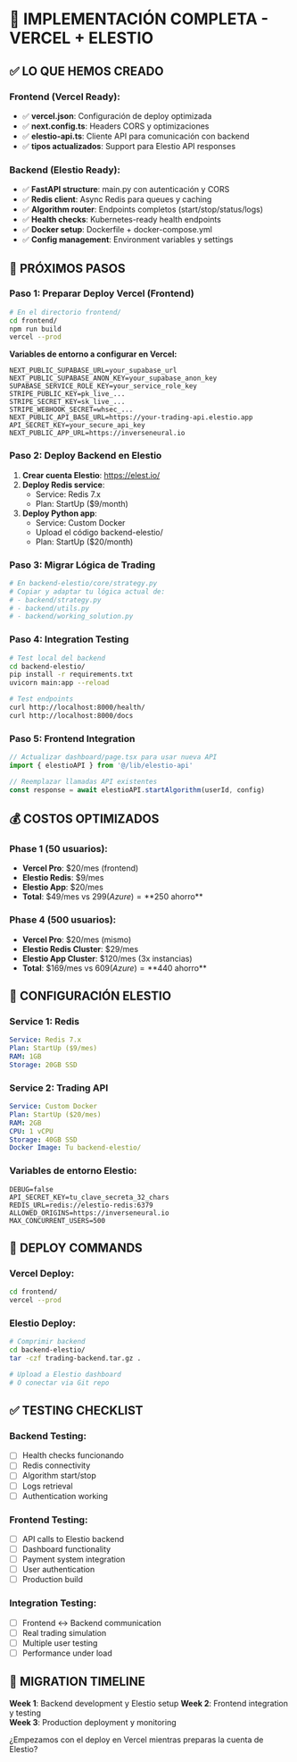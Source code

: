 # 🚀 IMPLEMENTACIÓN COMPLETA - VERCEL + ELESTIO

## ✅ LO QUE HEMOS CREADO

### Frontend (Vercel Ready):
- ✅ **vercel.json**: Configuración de deploy optimizada
- ✅ **next.config.ts**: Headers CORS y optimizaciones
- ✅ **elestio-api.ts**: Cliente API para comunicación con backend
- ✅ **tipos actualizados**: Support para Elestio API responses

### Backend (Elestio Ready):
- ✅ **FastAPI structure**: main.py con autenticación y CORS
- ✅ **Redis client**: Async Redis para queues y caching
- ✅ **Algorithm router**: Endpoints completos (start/stop/status/logs)
- ✅ **Health checks**: Kubernetes-ready health endpoints
- ✅ **Docker setup**: Dockerfile + docker-compose.yml
- ✅ **Config management**: Environment variables y settings

## 🎯 PRÓXIMOS PASOS

### Paso 1: Preparar Deploy Vercel (Frontend)
```bash
# En el directorio frontend/
cd frontend/
npm run build
vercel --prod
```

**Variables de entorno a configurar en Vercel:**
```env
NEXT_PUBLIC_SUPABASE_URL=your_supabase_url
NEXT_PUBLIC_SUPABASE_ANON_KEY=your_supabase_anon_key
SUPABASE_SERVICE_ROLE_KEY=your_service_role_key
STRIPE_PUBLIC_KEY=pk_live_...
STRIPE_SECRET_KEY=sk_live_...
STRIPE_WEBHOOK_SECRET=whsec_...
NEXT_PUBLIC_API_BASE_URL=https://your-trading-api.elestio.app
API_SECRET_KEY=your_secure_api_key
NEXT_PUBLIC_APP_URL=https://inverseneural.io
```

### Paso 2: Deploy Backend en Elestio
1. **Crear cuenta Elestio**: https://elest.io/
2. **Deploy Redis service**: 
   - Service: Redis 7.x
   - Plan: StartUp ($9/month)
3. **Deploy Python app**:
   - Service: Custom Docker
   - Upload el código backend-elestio/
   - Plan: StartUp ($20/month)

### Paso 3: Migrar Lógica de Trading
```python
# En backend-elestio/core/strategy.py
# Copiar y adaptar tu lógica actual de:
# - backend/strategy.py
# - backend/utils.py
# - backend/working_solution.py
```

### Paso 4: Integration Testing
```bash
# Test local del backend
cd backend-elestio/
pip install -r requirements.txt
uvicorn main:app --reload

# Test endpoints
curl http://localhost:8000/health/
curl http://localhost:8000/docs
```

### Paso 5: Frontend Integration
```typescript
// Actualizar dashboard/page.tsx para usar nueva API
import { elestioAPI } from '@/lib/elestio-api'

// Reemplazar llamadas API existentes
const response = await elestioAPI.startAlgorithm(userId, config)
```

## 💰 COSTOS OPTIMIZADOS

### Phase 1 (50 usuarios):
- **Vercel Pro**: $20/mes (frontend)
- **Elestio Redis**: $9/mes  
- **Elestio App**: $20/mes
- **Total**: $49/mes vs $299 (Azure) = **$250 ahorro**

### Phase 4 (500 usuarios):
- **Vercel Pro**: $20/mes (mismo)
- **Elestio Redis Cluster**: $29/mes
- **Elestio App Cluster**: $120/mes (3x instancias)
- **Total**: $169/mes vs $609 (Azure) = **$440 ahorro**

## 🔧 CONFIGURACIÓN ELESTIO

### Service 1: Redis
```yaml
Service: Redis 7.x
Plan: StartUp ($9/mes)
RAM: 1GB
Storage: 20GB SSD
```

### Service 2: Trading API
```yaml
Service: Custom Docker  
Plan: StartUp ($20/mes)
RAM: 2GB
CPU: 1 vCPU
Storage: 40GB SSD
Docker Image: Tu backend-elestio/
```

### Variables de entorno Elestio:
```env
DEBUG=false
API_SECRET_KEY=tu_clave_secreta_32_chars
REDIS_URL=redis://elestio-redis:6379
ALLOWED_ORIGINS=https://inverseneural.io
MAX_CONCURRENT_USERS=500
```

## 🚀 DEPLOY COMMANDS

### Vercel Deploy:
```bash
cd frontend/
vercel --prod
```

### Elestio Deploy:
```bash
# Comprimir backend
cd backend-elestio/
tar -czf trading-backend.tar.gz .

# Upload a Elestio dashboard
# O conectar via Git repo
```

## ✅ TESTING CHECKLIST

### Backend Testing:
- [ ] Health checks funcionando
- [ ] Redis connectivity
- [ ] Algorithm start/stop
- [ ] Logs retrieval
- [ ] Authentication working

### Frontend Testing:
- [ ] API calls to Elestio backend
- [ ] Dashboard functionality
- [ ] Payment system integration
- [ ] User authentication
- [ ] Production build

### Integration Testing:
- [ ] Frontend ↔ Backend communication
- [ ] Real trading simulation
- [ ] Multiple user testing
- [ ] Performance under load

## 🎯 MIGRATION TIMELINE

**Week 1**: Backend development y Elestio setup
**Week 2**: Frontend integration y testing  
**Week 3**: Production deployment y monitoring

¿Empezamos con el deploy en Vercel mientras preparas la cuenta de Elestio?
